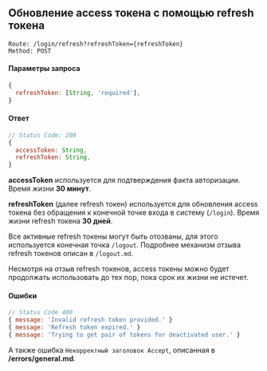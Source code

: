 ## Обновление access токена с помощью refresh токена
```
Route: /login/refresh?refreshToken={refreshToken}
Method: POST
```

#### Параметры запроса
```js
{
  refreshToken: [String, 'required'],
}
```

#### Ответ
```js
// Status Code: 200
{
  accessToken: String,
  refreshToken: String,
}
```

**accessToken** используется для подтверждения факта авторизации.
Время жизни **30 минут**.

**refreshToken** (далее refresh токен) используется для обновления access токена без обращения к конечной точке входа в систему (`/login`). 
Время жизни refresh токена **30 дней**.

Все активные refresh токены могут быть отозваны, для этого используется конечная точка `/logout`. Подробнее механизм отзыва refresh токенов описан в `/logout.md`.

Несмотря на отзыв refresh токенов, access токены можно будет продолжать использовать до тех пор, пока срок их жизни не истечет.

#### Ошибки
```js
// Status Code 400
{ message: 'Invalid refresh token provided.' }
{ message: 'Refresh token expired.' }
{ message: 'Trying to get pair of tokens for deactivated user.' }
```
А также ошибка `Некорректный заголовок Accept`, описанная в **/errors/general.md**.